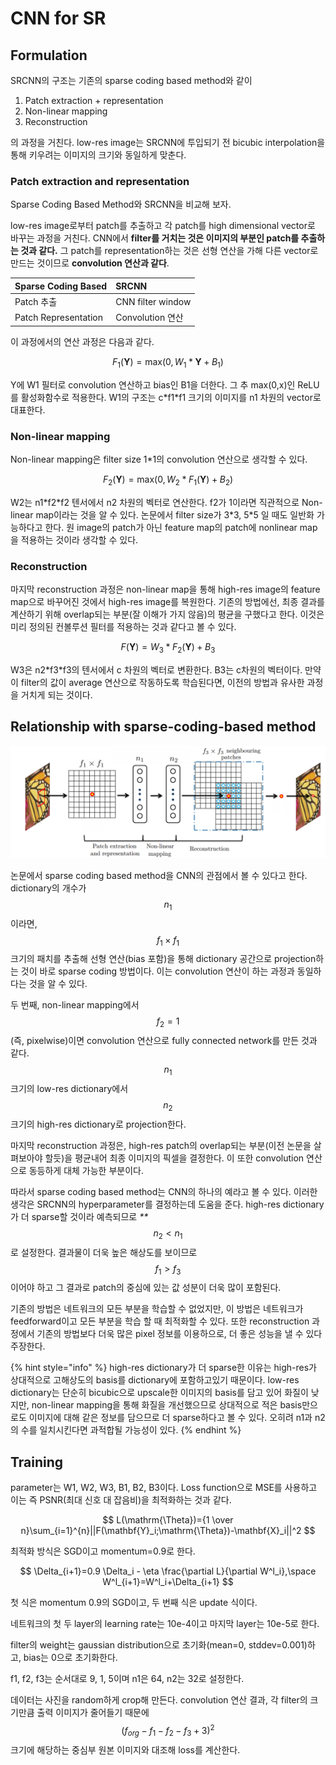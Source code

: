 # CNN for SR

## Formulation

SRCNN의 구조는 기존의 sparse coding based method와 같이

1. Patch extraction + representation
2. Non-linear mapping
3. Reconstruction

의 과정을 거친다. low-res image는 SRCNN에 투입되기 전 bicubic interpolation을 통해 키우려는 이미지의 크기와 동일하게 맞춘다.

### Patch extraction and representation

Sparse Coding Based Method와 SRCNN을 비교해 보자.

low-res image로부터 patch를 추출하고 각 patch를 high dimensional vector로 바꾸는 과정을 거친다. CNN에서 **filter를 거치는 것은 이미지의 부분인 patch를 추출하는 것과 같다.** 그 patch를 representation하는 것은 선형 연산을 가해 다른 vector로 만드는 것이므로 **convolution 연산과 같다**.

| Sparse Coding Based | SRCNN |
| :--- | :--- |
| Patch 추출 | CNN filter window |
| Patch Representation | Convolution 연산 |

이 과정에서의 연산 과정은 다음과 같다.

$$
F_1(\mathbf{Y})=\mathrm{max}(0, W_1*\mathbf{Y}+B_1)
$$

Y에 W1 필터로 convolution 연산하고 bias인 B1을 더한다. 그 추 max\(0,x\)인 ReLU를 활성화함수로 적용한다. W1의 구조는 c\*f1\*f1 크기의 이미지를 n1 차원의 vector로 대표한다.

### Non-linear mapping

Non-linear mapping은 filter size 1\*1의 convolution 연산으로 생각할 수 있다.

$$
F_2(\mathbf{Y})=\mathrm{max}(0, W_2*F_1(\mathbf{Y})+B_2)
$$

W2는 n1\*f2\*f2 텐서에서 n2 차원의 벡터로 연산한다. f2가 1이라면 직관적으로 Non-linear map이라는 것을 알 수 있다. 논문에서 filter size가 3\*3, 5\*5 일 때도 일반화 가능하다고 한다. 원 image의 patch가 아닌 feature map의 patch에 nonlinear map을 적용하는 것이라 생각할 수 있다.

### Reconstruction

마지막 reconstruction 과정은 non-linear map을 통해 high-res image의 feature map으로 바꾸어진 것에서 high-res image를 복원한다. 기존의 방법에선, 최종 결과를 계산하기 위해 overlap되는 부분\(잘 이해가 가지 않음\)의 평균을 구했다고 한다. 이것은 미리 정의된 컨볼루션 필터를 적용하는 것과 같다고 볼 수 있다.

$$
F(\mathbf{Y})=W_3*F_2(\mathbf{Y})+B_3
$$

W3은 n2\*f3\*f3의 텐서에서 c 차원의 벡터로 변환한다. B3는 c차원의 벡터이다. 만약 이 filter의 값이 average 연산으로 작동하도록 학습된다면, 이전의 방법과 유사한 과정을 거치게 되는 것이다.

## Relationship with sparse-coding-based method

![Fig. 3. An illustration of sparse-coding-based methods in the view of a convolutional neural network.](../.gitbook/assets/image%20%281%29%20%281%29%20%281%29%20%281%29%20%281%29.png)

논문에서 sparse coding based method을 CNN의 관점에서 볼 수 있다고 한다. dictionary의 개수가 $$n_1$$ 이라면, $$f_1 \times f_1$$ 크기의 패치를 추출해 선형 연산\(bias 포함\)을 통해 dictionary 공간으로 projection하는 것이 바로 sparse coding 방법이다. 이는 convolution 연산이 하는 과정과 동일하다는 것을 알 수 있다.

두 번째, non-linear mapping에서 $$f_ 2=1$$ \(즉, pixelwise\)이면 convolution 연산으로 fully connected network를 만든 것과 같다. $$n_1$$ 크기의 low-res dictionary에서 $$n_2$$ 크기의 high-res dictionary로 projection한다.

마지막 reconstruction 과정은, high-res patch의 overlap되는 부분\(이전 논문을 살펴보아야 할듯\)을 평균내어 최종 이미지의 픽셀을 결정한다. 이 또한 convolution 연산으로 동등하게 대체 가능한 부분이다.

따라서 sparse coding based method는 CNN의 하나의 예라고 볼 수 있다. 이러한 생각은 SRCNN의 hyperparameter를 결정하는데 도움을 준다. high-res dictionary가 더 sparse할 것이라 예측되므로 _\*\*_$$n_2<n_1$$ 로 설정한다. 결과물이 더욱 높은 해상도를 보이므로 $$f_1>f_3$$ 이어야 하고 그 결과로 patch의 중심에 있는 값 성분이 더욱 많이 포함된다.

기존의 방법은 네트워크의 모든 부분을 학습할 수 없었지만, 이 방법은 네트워크가 feedforward이고 모든 부분을 학습 할 때 최적화할 수 있다. 또한 reconstruction 과정에서 기존의 방법보다 더욱 많은 pixel 정보를 이용하으로, 더 좋은 성능을 낼 수 있다 주장한다.

{% hint style="info" %}
high-res dictionary가 더 sparse한 이유는 high-res가 상대적으로 고해상도의 basis를 dictionary에 포함하고있기 때문이다. low-res dictionary는 단순히 bicubic으로 upscale한 이미지의 basis를 담고 있어 화질이 낮지만, non-linear mapping을 통해 화질을 개선했으므로 상대적으로 적은 basis만으로도 이미지에 대해 같은 정보를 담으므로 더 sparse하다고 볼 수 있다. 오히려 n1과 n2의 수를 일치시킨다면 과적합될 가능성이 있다.
{% endhint %}

## Training

parameter는 W1, W2, W3, B1, B2, B3이다. Loss function으로 MSE를 사용하고 이는 즉 PSNR\(최대 신호 대 잡음비\)을 최적화하는 것과 같다.

$$
L(\mathrm{\Theta})={1 \over n}\sum_{i=1}^{n}||F(\mathbf{Y}_i;\mathrm{\Theta})-\mathbf{X}_i||^2
$$

최적화 방식은 SGD이고 momentum=0.9로 한다.

$$
\Delta_{i+1}=0.9 \Delta_i - \eta \frac{\partial L}{\partial W^l_i},\space W^l_{i+1}=W^l_i+\Delta_{i+1}
$$

첫 식은 momentum 0.9의 SGD이고, 두 번째 식은 update 식이다.

네트워크의 첫 두 layer의 learning rate는 10e-4이고 마지막 layer는 10e-5로 한다.

filter의 weight는 gaussian distribution으로 초기화\(mean=0, stddev=0.001\)하고, bias는 0으로 초기화한다.

f1, f2, f3는 순서대로 9, 1, 5이며 n1은 64, n2는 32로 설정한다.

데이터는 사진을 random하게 crop해 만든다. convolution 연산 결과, 각 filter의 크기만큼 출력 이미지가 줄어들기 때문에 $$(f_{org}-f_{1}-f_{2}-f_{3}+3)^2$$ 크기에 해당하는 중심부 원본 이미지와 대조해 loss를 계산한다.

